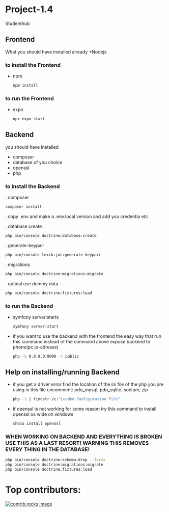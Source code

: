 # Project-1.4
Studenthub


## Frontend
What you should have installed already
+Nodejs



### to install the Frontend
* npm
  ```sh
  npm install
  ```

### to run the Frontend
* expo
  ```sh
  npx expo start
  ```


## Backend

you should have installed
+ composer 
+ database of you choice 
+ openssl
+ php



### to install the Backend

. composer
  ```sh
  composer install
  ```


. copy .env and make a .env.local version and add you credentia etc


. database create
  ```sh
  php bin/console doctrine:database:create
  ```


. generate-keypair
  ```sh
  php bin/console lexik:jwt:generate-keypair
  ```


. migrations
  ```sh
  php bin/console doctrine:migrations:migrate
  ```


. optinal use dummy data 
  ```sh
  php bin/console doctrine:fixtures:load
  ```
    


### to run the Backend
* symfony server:starts
  ```sh
  symfony server:start
  ```


* if you want to use the backend with the frontend the easy way that run this command instead of the command above
expose backend to phone(pc ip-adresss)
  ```sh
  php -S 0.0.0.0:8000 -t public
  ```


## Help on installing/running Backend

* if you get a driver error find the location of the ini file of the php you are using
in this file uncomment: pdo_mysql, pdo_sqlite, sodium, zip
  ```sh
  php -i | findstr /c:"Loaded Configuration File"
  ```


* if openssl is not working for some reason try this command to install openssl os wide on windows
  ```sh
  choco install openssl
  ```


### WHEN WORKING ON BACKEND AND EVERYTHING IS BROKEN USE THIS AS A LAST RESORT! WARNING THIS REMOVES EVERY THING IN THE DATABASE! 
  ```sh
  php bin/console doctrine:schema:drop --force
  php bin/console doctrine:migrations:migrate
  php bin/console doctrine:fixtures:load
  ```



# Top contributors:
<a href="https://github.com/Jasper-Wesseling/Project-1.4/graphs/contributors">
  <img src="https://contrib.rocks/image?repo=Jasper-Wesseling/Project-1.4" alt="contrib.rocks image" />
</a>